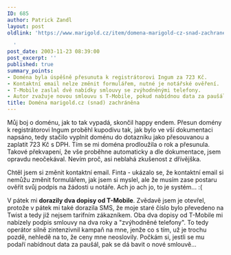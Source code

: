 ```yaml
---
ID: 685
author: Patrick Zandl
layout: post
oldlink: 'https://www.marigold.cz/item/domena-marigold-cz-snad-zachranena

  '
post_date: 2003-11-23 08:39:00
post_excerpt: ''
published: true
summary_points:
- Doména byla úspěšně přesunuta k registrátorovi Ingum za 723 Kč.
- Kontaktní email nelze změnit formulářem, nutné je notářské ověření.
- T-Mobile zaslal dvě nabídky smlouvy se zvýhodněnými telefony.
- Autor zvažuje novou smlouvu s T-Mobile, pokud nabídnou data za paušál.
title: Doména marigold.cz (snad) zachráněna
---
```


<p>
Můj boj o doménu, jak to tak vypadá, skončil happy endem. Přesun domény k registrátorovi Ingum proběhl kupodivu tak, jak bylo ve vší dokumentaci napsáno, tedy stačilo vyplnit doménu do dotazníku jako přesouvanou a zaplatit 723 Kč s DPH. Tím se mi doména prodloužila o rok a přesunula. Takové překvapení, že vše proběhne automaticky a dle dokumentace, jsem opravdu neočekával. Nevím proč, asi neblahá zkušenost z dřívějška. </p>

<p>
Chtěl jsem si změnit kontaktní email. Finta - ukázalo se, že kontaktní email si nemůžu změnit formulářem, jak jsem si myslel, ale že musím zase postaru ověřit svůj podpis na žádosti u notáře. Ach jo ach jo, to je systém... :(</p>

<p>
V pátek mi <STRONG>dorazily dva dopisy od T-Mobile</STRONG>. Zvědavě jsem je otevřel, protože v pátek mi také dorazila SMS, že moje staré číslo bylo převedeno na Twist a tedy již nejsem tarifním zákazníkem. Oba dva dopisy od T-Mobile mi nabízely podpis smlouvy na dva roky a "zvýhodněné telefony". To tedy operátor silně zintenzivnil kampaň na mne, jenže co s tím, už je trochu pozdě, nehledě na to, že ceny mne neoslovily. Počkám si, jestli se mu podaří nabídnout data za paušál, pak se dá bavit o nové smlouvě...</p>